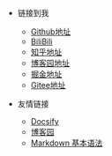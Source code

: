 <!-- _navbar.md -->

* 链接到我
  * [Github地址](https://github.com/Krs1250)
  * [BiliBili](https://space.bilibili.com/6190524?spm_id_from=333.1007.0.0)
  * [知乎地址](#)
  * [博客园地址](#)
  * [掘金地址](#)
  * [Gitee地址](#)


* 友情链接
  * [Docsify](https://docsify.js.org/#/)
  * [博客园](https://www.cnblogs.com/)
  * [Markdown 基本语法](https://markdown.com.cn/basic-syntax/)

